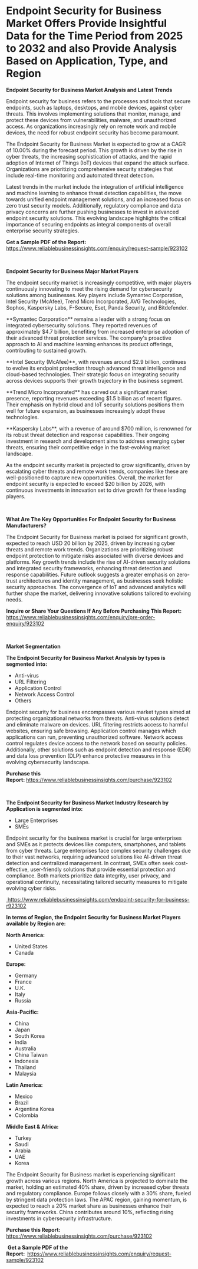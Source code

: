 <p><h1>Endpoint Security for Business Market Offers Provide Insightful Data for the Time Period from 2025 to 2032 and also Provide Analysis Based on Application, Type, and Region</h1></p><p><strong>Endpoint Security for Business Market Analysis and Latest Trends</strong></p>
<p><p>Endpoint security for business refers to the processes and tools that secure endpoints, such as laptops, desktops, and mobile devices, against cyber threats. This involves implementing solutions that monitor, manage, and protect these devices from vulnerabilities, malware, and unauthorized access. As organizations increasingly rely on remote work and mobile devices, the need for robust endpoint security has become paramount.</p><p>The Endpoint Security for Business Market is expected to grow at a CAGR of 10.00% during the forecast period. This growth is driven by the rise in cyber threats, the increasing sophistication of attacks, and the rapid adoption of Internet of Things (IoT) devices that expand the attack surface. Organizations are prioritizing comprehensive security strategies that include real-time monitoring and automated threat detection.</p><p>Latest trends in the market include the integration of artificial intelligence and machine learning to enhance threat detection capabilities, the move towards unified endpoint management solutions, and an increased focus on zero trust security models. Additionally, regulatory compliance and data privacy concerns are further pushing businesses to invest in advanced endpoint security solutions. This evolving landscape highlights the critical importance of securing endpoints as integral components of overall enterprise security strategies.</p></p>
<p><strong>Get a Sample PDF of the Report:&nbsp;</strong> <a href="https://www.reliablebusinessinsights.com/enquiry/request-sample/923102?utm_campaign=3097&utm_medium=2&utm_source=Github&utm_content=ia&utm_term=16042025&utm_id=endpoint-security-for-business">https://www.reliablebusinessinsights.com/enquiry/request-sample/923102</a></p>
<p>&nbsp;</p>
<p><strong>Endpoint Security for Business Major Market Players</strong></p>
<p><p>The endpoint security market is increasingly competitive, with major players continuously innovating to meet the rising demand for cybersecurity solutions among businesses. Key players include Symantec Corporation, Intel Security (McAfee), Trend Micro Incorporated, AVG Technologies, Sophos, Kaspersky Labs, F-Secure, Eset, Panda Security, and Bitdefender.</p><p>**Symantec Corporation** remains a leader with a strong focus on integrated cybersecurity solutions. They reported revenues of approximately $4.7 billion, benefiting from increased enterprise adoption of their advanced threat protection services. The company's proactive approach to AI and machine learning enhances its product offerings, contributing to sustained growth.</p><p>**Intel Security (McAfee)**, with revenues around $2.9 billion, continues to evolve its endpoint protection through advanced threat intelligence and cloud-based technologies. Their strategic focus on integrating security across devices supports their growth trajectory in the business segment.</p><p>**Trend Micro Incorporated** has carved out a significant market presence, reporting revenues exceeding $1.5 billion as of recent figures. Their emphasis on hybrid cloud and IoT security solutions positions them well for future expansion, as businesses increasingly adopt these technologies.</p><p>**Kaspersky Labs**, with a revenue of around $700 million, is renowned for its robust threat detection and response capabilities. Their ongoing investment in research and development aims to address emerging cyber threats, ensuring their competitive edge in the fast-evolving market landscape.</p><p>As the endpoint security market is projected to grow significantly, driven by escalating cyber threats and remote work trends, companies like these are well-positioned to capture new opportunities. Overall, the market for endpoint security is expected to exceed $20 billion by 2026, with continuous investments in innovation set to drive growth for these leading players.</p></p>
<p>&nbsp;</p>
<p><strong>What Are The Key Opportunities For Endpoint Security for Business Manufacturers?</strong></p>
<p><p>The Endpoint Security for Business market is poised for significant growth, expected to reach USD 20 billion by 2025, driven by increasing cyber threats and remote work trends. Organizations are prioritizing robust endpoint protection to mitigate risks associated with diverse devices and platforms. Key growth trends include the rise of AI-driven security solutions and integrated security frameworks, enhancing threat detection and response capabilities. Future outlook suggests a greater emphasis on zero-trust architectures and identity management, as businesses seek holistic security approaches. The convergence of IoT and advanced analytics will further shape the market, delivering innovative solutions tailored to evolving needs.</p></p>
<p><strong>Inquire or Share Your Questions If Any Before Purchasing This Report:</strong> <a href="https://www.reliablebusinessinsights.com/enquiry/pre-order-enquiry/923102?utm_campaign=3097&utm_medium=2&utm_source=Github&utm_content=ia&utm_term=16042025&utm_id=endpoint-security-for-business">https://www.reliablebusinessinsights.com/enquiry/pre-order-enquiry/923102</a></p>
<p>&nbsp;</p>
<p><strong>Market Segmentation</strong></p>
<p><strong>The Endpoint Security for Business Market Analysis by types is segmented into:</strong></p>
<p><ul><li>Anti-virus</li><li>URL Filtering</li><li>Application Control</li><li>Network Access Control</li><li>Others</li></ul></p>
<p><p>Endpoint security for business encompasses various market types aimed at protecting organizational networks from threats. Anti-virus solutions detect and eliminate malware on devices. URL filtering restricts access to harmful websites, ensuring safe browsing. Application control manages which applications can run, preventing unauthorized software. Network access control regulates device access to the network based on security policies. Additionally, other solutions such as endpoint detection and response (EDR) and data loss prevention (DLP) enhance protective measures in this evolving cybersecurity landscape.</p></p>
<p><strong>Purchase this Report:&nbsp;</strong><a href="https://www.reliablebusinessinsights.com/purchase/923102?utm_campaign=3097&utm_medium=2&utm_source=Github&utm_content=ia&utm_term=16042025&utm_id=endpoint-security-for-business">https://www.reliablebusinessinsights.com/purchase/923102</a></p>
<p>&nbsp;</p>
<p><strong>The Endpoint Security for Business Market Industry Research by Application is segmented into:</strong></p>
<p><ul><li>Large Enterprises</li><li>SMEs</li></ul></p>
<p><p>Endpoint security for the business market is crucial for large enterprises and SMEs as it protects devices like computers, smartphones, and tablets from cyber threats. Large enterprises face complex security challenges due to their vast networks, requiring advanced solutions like AI-driven threat detection and centralized management. In contrast, SMEs often seek cost-effective, user-friendly solutions that provide essential protection and compliance. Both markets prioritize data integrity, user privacy, and operational continuity, necessitating tailored security measures to mitigate evolving cyber risks.</p></p>
<p><a href="https://www.reliablebusinessinsights.com/endpoint-security-for-business-r923102?utm_campaign=3097&utm_medium=2&utm_source=Github&utm_content=ia&utm_term=16042025&utm_id=endpoint-security-for-business">&nbsp;https://www.reliablebusinessinsights.com/endpoint-security-for-business-r923102</a></p>
<p><strong>In terms of Region, the Endpoint Security for Business Market Players available by Region are:</strong></p>
<p>
    <p> <strong> North America: </strong>
        <ul>
            <li>United States</li>
            <li>Canada</li>
        </ul>
        </p> 
    <p> <strong> Europe: </strong>
        <ul>
            <li>Germany</li>
            <li>France</li>
            <li>U.K.</li>
            <li>Italy</li>
            <li>Russia</li>
        </ul>
        </p> 
    <p> <strong> Asia-Pacific: </strong>
        <ul>
            <li>China</li>
            <li>Japan</li>
            <li>South Korea</li>
            <li>India</li>
            <li>Australia</li>
            <li>China Taiwan</li>
            <li>Indonesia</li>
            <li>Thailand</li>
            <li>Malaysia</li>
        </ul>
        </p> 
    <p> <strong> Latin America: </strong>
        <ul>
            <li>Mexico</li>
            <li>Brazil</li>
            <li>Argentina Korea</li>
            <li>Colombia</li>
        </ul>
        </p> 
    <p> <strong> Middle East & Africa: </strong>
        <ul>
            <li>Turkey</li>
            <li>Saudi</li>
            <li>Arabia</li>
            <li>UAE</li>
            <li>Korea</li>
        </ul>
    </p>
    </p>
<p><p>The Endpoint Security for Business market is experiencing significant growth across various regions. North America is projected to dominate the market, holding an estimated 40% share, driven by increased cyber threats and regulatory compliance. Europe follows closely with a 30% share, fueled by stringent data protection laws. The APAC region, gaining momentum, is expected to reach a 20% market share as businesses enhance their security frameworks. China contributes around 10%, reflecting rising investments in cybersecurity infrastructure.</p></p>
<p><strong>Purchase this Report: </strong><a href="https://www.reliablebusinessinsights.com/purchase/923102?utm_campaign=3097&utm_medium=2&utm_source=Github&utm_content=ia&utm_term=16042025&utm_id=endpoint-security-for-business">https://www.reliablebusinessinsights.com/purchase/923102</a></p>
<p>&nbsp;<strong>Get a Sample PDF of the Report:&nbsp;&nbsp;</strong><a href="https://www.reliablebusinessinsights.com/enquiry/request-sample/923102?utm_campaign=3097&utm_medium=2&utm_source=Github&utm_content=ia&utm_term=16042025&utm_id=endpoint-security-for-business">https://www.reliablebusinessinsights.com/enquiry/request-sample/923102</a></p>
<p><strong></strong></p>
<p><p></p><p></p><p></p></p>